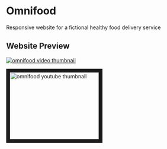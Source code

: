 # Omnifood

Responsive website for a fictional healthy food delivery service

## Website Preview

[![omnifood video thumbnail](http://i.imgur.com/7aM98vs.png)](https://youtu.be/tNN3pQM-5PA)


<a href="https://youtu.be/tNN3pQM-5PA" target="_blank"><img src="http://i.imgur.com/7aM98vs.png" 
alt="omnifood youtube thumbnail" width="240" height="180" border="10" /></a>
